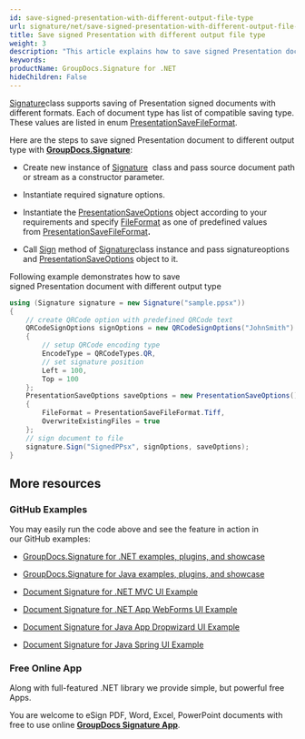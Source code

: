 ```yaml
---
id: save-signed-presentation-with-different-output-file-type
url: signature/net/save-signed-presentation-with-different-output-file-type
title: Save signed Presentation with different output file type
weight: 3
description: "This article explains how to save signed Presentation documents with various file formats by GroupDocs.Signature API."
keywords: 
productName: GroupDocs.Signature for .NET
hideChildren: False
---
```

[Signature](https://apireference.groupdocs.com/net/signature/groupdocs.signature/signature)class supports saving of Presentation signed documents with different formats. Each of document type has list of compatible saving type. These values are listed in enum [PresentationSaveFileFormat](https://apireference.groupdocs.com/net/signature/groupdocs.signature.domain/presentationsavefileformat).

Here are the steps to save signed Presentation document to different output type with [**GroupDocs.Signature**](https://products.groupdocs.com/signature/net):

*   Create new instance of [Signature](https://apireference.groupdocs.com/net/signature/groupdocs.signature/signature)  class and pass source document path or stream as a constructor parameter.
    
*   Instantiate required signature options.
    
*   Instantiate the [PresentationSaveOptions](https://apireference.groupdocs.com/net/signature/groupdocs.signature.options/presentationsaveoptions) object according to your requirements and specify [FileFormat](https://apireference.groupdocs.com/net/signature/groupdocs.signature.options/presentationsaveoptions/properties/fileformat) as one of predefined values from [PresentationSaveFileFormat](https://apireference.groupdocs.com/net/signature/groupdocs.signature.domain/presentationsavefileformat)**.**  
    
*   Call [Sign](https://apireference.groupdocs.com/net/signature/groupdocs.signature/signature/methods/sign) method of [Signature](https://apireference.groupdocs.com/net/signature/groupdocs.signature/signature)class instance and pass signatureoptions and [PresentationSaveOptions](https://apireference.groupdocs.com/net/signature/groupdocs.signature.options/presentationsaveoptions) [](https://apireference.groupdocs.com/net/signature/groupdocs.signature.options/presentationsaveoptions)object to it.
    

Following example demonstrates how to save signed Presentation document with different output type

```csharp
using (Signature signature = new Signature("sample.ppsx"))
{
    // create QRCode option with predefined QRCode text
    QRCodeSignOptions signOptions = new QRCodeSignOptions("JohnSmith")
    {
        // setup QRCode encoding type
        EncodeType = QRCodeTypes.QR,
        // set signature position
        Left = 100,
        Top = 100
    };
    PresentationSaveOptions saveOptions = new PresentationSaveOptions()
    {
        FileFormat = PresentationSaveFileFormat.Tiff,
        OverwriteExistingFiles = true
    };
    // sign document to file
    signature.Sign("SignedPPsx", signOptions, saveOptions);
}
```

## More resources

### GitHub Examples 

You may easily run the code above and see the feature in action in our GitHub examples:

*   [GroupDocs.Signature for .NET examples, plugins, and showcase](https://github.com/groupdocs-signature/GroupDocs.Signature-for-.NET)
    
*   [GroupDocs.Signature for Java examples, plugins, and showcase](https://github.com/groupdocs-signature/GroupDocs.Signature-for-Java)
    
*   [Document Signature for .NET MVC UI Example](https://github.com/groupdocs-signature/GroupDocs.Signature-for-.NET-MVC) 
    
*   [Document Signature for .NET App WebForms UI Example](https://github.com/groupdocs-signature/GroupDocs.Signature-for-.NET-WebForms)
    
*   [Document Signature for Java App Dropwizard UI Example](https://github.com/groupdocs-signature/GroupDocs.Signature-for-Java-Dropwizard)
    
*   [Document Signature for Java Spring UI Example](https://github.com/groupdocs-signature/GroupDocs.Signature-for-Java-Spring)
    

### Free Online App 

Along with full-featured .NET library we provide simple, but powerful free Apps.

You are welcome to eSign PDF, Word, Excel, PowerPoint documents with free to use online **[GroupDocs Signature App](https://products.groupdocs.app/signature)**.
